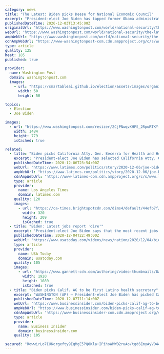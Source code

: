 ```yaml
---
category: news
title: "The Latest: Biden picks Deese for National Economic Council"
excerpt: "President-elect Joe Biden has tapped former Obama administration senior economic adviser Brian Deese to be director of the National Economic Council"
publishedDateTime: 2020-12-03T13:45:00Z
originalUrl: "https://www.washingtonpost.com/world/national-security/the-latest-kamala-harris-names-tina-flournoy-chief-of-staff/2020/12/03/d4d2aa3c-356d-11eb-9699-00d311f13d2d_story.html"
webUrl: "https://www.washingtonpost.com/world/national-security/the-latest-kamala-harris-names-tina-flournoy-chief-of-staff/2020/12/03/d4d2aa3c-356d-11eb-9699-00d311f13d2d_story.html"
ampWebUrl: "https://www.washingtonpost.com/world/national-security/the-latest-kamala-harris-names-tina-flournoy-chief-of-staff/2020/12/03/d4d2aa3c-356d-11eb-9699-00d311f13d2d_story.html?outputType=amp"
cdnAmpWebUrl: "https://www-washingtonpost-com.cdn.ampproject.org/c/s/www.washingtonpost.com/world/national-security/the-latest-kamala-harris-names-tina-flournoy-chief-of-staff/2020/12/03/d4d2aa3c-356d-11eb-9699-00d311f13d2d_story.html?outputType=amp"
type: article
quality: 125
heat: 185
published: true

provider:
  name: Washington Post
  domain: washingtonpost.com
  images:
    - url: "https://smartableai.github.io/election/assets/images/organizations/washingtonpost.com-50x50.jpg"
      width: 50
      height: 50

topics:
  - Election
  - Joe Biden

images:
  - url: "https://www.washingtonpost.com/resizer/2CjPNwqvXHPS_2RpuRTKY-p3eVo=/1484x0/www.washingtonpost.com/pb/resources/img/twp-social-share.png"
    width: 1484
    height: 779
    isCached: true

related:
  - title: "Biden picks California Atty. Gen. Becerra for Health and Human Services secretary"
    excerpt: "President-elect Joe Biden has selected California Atty. Gen. Xavier Becerra to be his Health and Human Services secretary."
    publishedDateTime: 2020-12-06T23:54:00Z
    webUrl: "https://www.latimes.com/politics/story/2020-12-06/joe-biden-xavier-becerra-health-and-human-services-secretary"
    ampWebUrl: "https://www.latimes.com/politics/story/2020-12-06/joe-biden-xavier-becerra-health-and-human-services-secretary?_amp=true"
    cdnAmpWebUrl: "https://www-latimes-com.cdn.ampproject.org/c/s/www.latimes.com/politics/story/2020-12-06/joe-biden-xavier-becerra-health-and-human-services-secretary?_amp=true"
    type: article
    provider:
      name: Los Angeles Times
      domain: latimes.com
    quality: 120
    images:
      - url: "https://ca-times.brightspotcdn.com/dims4/default/44efb7f/2147483647/strip/true/crop/6271x4096+0+43/resize/320x209!/quality/90/?url=https%3A%2F%2Fcalifornia-times-brightspot.s3.amazonaws.com%2Ff1%2Ff5%2F3007e50448f8b7e5ae317a32c9ed%2Fla-photos-1staff-642253-me-1030-pol-ca-newsom-17-cmc.jpg"
        width: 320
        height: 209
        isCached: true
  - title: "Biden: Latest jobs report 'dire'"
    excerpt: "President-elect Joe Biden says that the most recent jobs report is \"dire\" and that there is no time to lose in crafting a rescue package as millions of people have lost their jobs or have seen their incomes slashed during the pandemic."
    publishedDateTime: 2020-12-04T22:49:00Z
    webUrl: "https://www.usatoday.com/videos/news/nation/2020/12/04/biden-latest-jobs-report-dire/3832066001/"
    type: article
    provider:
      name: USA Today
      domain: usatoday.com
    quality: 105
    images:
      - url: "https://www.gannett-cdn.com/authoring/video-thumbnails/8adb341f-e20a-4ad0-bba2-82f78b3d67a8_poster.jpg?quality=10"
        width: 1920
        height: 1080
        isCached: true
  - title: "Biden picks Calif. AG to be first Latino health secretary"
    excerpt: "WASHINGTON (AP) — President-elect Joe Biden has picked California Attorney General Xavier Becerra to be his health secretary, putting a defender of the Affordable Care Act in a leading role to oversee his administration's coronavirus response."
    publishedDateTime: 2020-12-07T11:14:00Z
    webUrl: "https://www.businessinsider.com/biden-picks-calif-ag-to-be-first-latino-health-secretary-2020-12"
    ampWebUrl: "https://www.businessinsider.com/biden-picks-calif-ag-to-be-first-latino-health-secretary-2020-12?amp"
    cdnAmpWebUrl: "https://www-businessinsider-com.cdn.ampproject.org/c/s/www.businessinsider.com/biden-picks-calif-ag-to-be-first-latino-health-secretary-2020-12?amp"
    type: article
    provider:
      name: Business Insider
      domain: businessinsider.com
    quality: 105

secured: "RowwirLo7IUKorgxfty9IqMgE5PQ0Kla+IPihoWMWB2ruAo/tgd6EmyAyVO44n8cjHCf//xNYpV4VXzIIE9nTvRC/p6vKEZRM85nJETpNIgnfc5cpgdLVu5RSHxfF2LohW7cBe4N4qBuR/OmxgWGTmLbcJD02c0OevDfg8A38mMq6eBeXeWg7NQWoZI6rC2/Gd5++4xD0a96oqB1DhH9uE1LiDr4hY5ZEklIpbrvN3je2r4z6XtX3bBWB65TDiA6kXzPWGKgsgRzQdDFNCGEweDYjWzwXCxdBTabIq8DoKpFN5Se6Z1/MBIfG5tbgCw66IsQiOQ4z8ctkCYhkAfMUoPn1aOGhKj82F6f0NmUflM=;bwvWVpduLlBiLGh0N/qs7w=="
---
```


